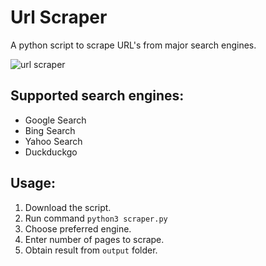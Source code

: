 # Url Scraper
A python script to scrape URL's from major search engines.

![url scraper](https://user-images.githubusercontent.com/102589822/165935139-e2a81e91-73e6-4b81-92f3-cbf77f9b8a6c.png)

## Supported search engines:
+ Google Search
+ Bing Search
+ Yahoo Search
+ Duckduckgo

## Usage:
1. Download the script.
2. Run command <code>python3 scraper.py</code>
3. Choose preferred engine.
4. Enter number of pages to scrape.
5. Obtain result from <code>output</code> folder.
